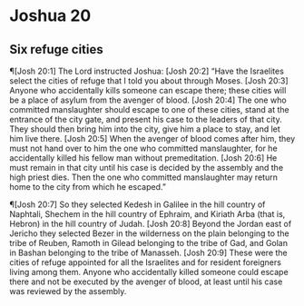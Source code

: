 # Joshua 20

## Six refuge cities
¶[Josh 20:1] The Lord instructed Joshua:
[Josh 20:2] “Have the Israelites select the cities of refuge that I told you about through Moses.
[Josh 20:3] Anyone who accidentally kills someone can escape there; these cities will be a place of asylum from the avenger of blood.
[Josh 20:4] The one who committed manslaughter should escape to one of these cities, stand at the entrance of the city gate, and present his case to the leaders of that city. They should then bring him into the city, give him a place to stay, and let him live there.
[Josh 20:5] When the avenger of blood comes after him, they must not hand over to him the one who committed manslaughter, for he accidentally killed his fellow man without premeditation.
[Josh 20:6] He must remain in that city until his case is decided by the assembly and the high priest dies. Then the one who committed manslaughter may return home to the city from which he escaped.”

¶[Josh 20:7] So they selected Kedesh in Galilee in the hill country of Naphtali, Shechem in the hill country of Ephraim, and Kiriath Arba (that is, Hebron) in the hill country of Judah.
[Josh 20:8] Beyond the Jordan east of Jericho they selected Bezer in the wilderness on the plain belonging to the tribe of Reuben, Ramoth in Gilead belonging to the tribe of Gad, and Golan in Bashan belonging to the tribe of Manasseh.
[Josh 20:9] These were the cities of refuge appointed for all the Israelites and for resident foreigners living among them. Anyone who accidentally killed someone could escape there and not be executed by the avenger of blood, at least until his case was reviewed by the assembly.

